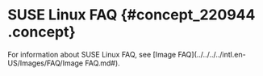 # SUSE Linux FAQ {#concept_220944 .concept}

For information about SUSE Linux FAQ, see [Image FAQ](../../../../intl.en-US/Images/FAQ/Image FAQ.md#).

